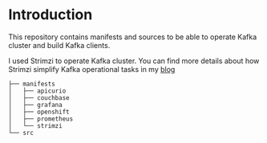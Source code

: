 # Introduction
This repository contains manifests and sources to be able to operate Kafka cluster and build Kafka clients.

I used Strimzi to operate Kafka cluster. You can find more details about how Strimzi simplify Kafka operational tasks in my [blog](https://anissetiouajni.com/posts/simplify-kafka-operational-tasks-with-strimzi-and-kubernetes)

```shell
├── manifests
│   ├── apicurio
│   ├── couchbase
│   ├── grafana
│   ├── openshift
│   ├── prometheus
│   └── strimzi
└── src
```
